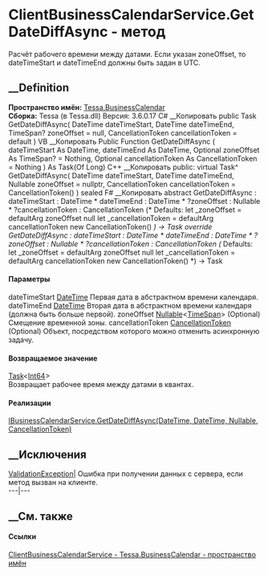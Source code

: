 # ClientBusinessCalendarService.GetDateDiffAsync - метод
Расчёт рабочего времени между датами. Если указан zoneOffset, то dateTimeStart
и dateTimeEnd должны быть задан в UTC.
## __Definition
 **Пространство имён:** [Tessa.BusinessCalendar](N_Tessa_BusinessCalendar.htm)  
 **Сборка:** Tessa (в Tessa.dll) Версия: 3.6.0.17
C# __Копировать
     public Task<long> GetDateDiffAsync(
    	DateTime dateTimeStart,
    	DateTime dateTimeEnd,
    	TimeSpan? zoneOffset = null,
    	CancellationToken cancellationToken = default
    )
VB __Копировать
     Public Function GetDateDiffAsync ( 
    	dateTimeStart As DateTime,
    	dateTimeEnd As DateTime,
    	Optional zoneOffset As TimeSpan? = Nothing,
    	Optional cancellationToken As CancellationToken = Nothing
    ) As Task(Of Long)
C++ __Копировать
     public:
    virtual Task<long long>^ GetDateDiffAsync(
    	DateTime dateTimeStart, 
    	DateTime dateTimeEnd, 
    	Nullable<TimeSpan> zoneOffset = nullptr, 
    	CancellationToken cancellationToken = CancellationToken()
    ) sealed
F# __Копировать
     abstract GetDateDiffAsync : 
            dateTimeStart : DateTime * 
            dateTimeEnd : DateTime * 
            ?zoneOffset : Nullable<TimeSpan> * 
            ?cancellationToken : CancellationToken 
    (* Defaults:
            let _zoneOffset = defaultArg zoneOffset null
            let _cancellationToken = defaultArg cancellationToken new CancellationToken()
    *)
    -> Task<int64> 
    override GetDateDiffAsync : 
            dateTimeStart : DateTime * 
            dateTimeEnd : DateTime * 
            ?zoneOffset : Nullable<TimeSpan> * 
            ?cancellationToken : CancellationToken 
    (* Defaults:
            let _zoneOffset = defaultArg zoneOffset null
            let _cancellationToken = defaultArg cancellationToken new CancellationToken()
    *)
    -> Task<int64> 
#### Параметры
dateTimeStart
[DateTime](https://learn.microsoft.com/dotnet/api/system.datetime)
    Первая дата в абстрактном времени календаря.
dateTimeEnd [DateTime](https://learn.microsoft.com/dotnet/api/system.datetime)
    Вторая дата в абстрактном времени календаря (должна быть больше первой).
zoneOffset
[Nullable](https://learn.microsoft.com/dotnet/api/system.nullable-1)<[TimeSpan](https://learn.microsoft.com/dotnet/api/system.timespan)>
(Optional)
    Смещение временной зоны.
cancellationToken
[CancellationToken](https://learn.microsoft.com/dotnet/api/system.threading.cancellationtoken)
(Optional)
    Объект, посредством которого можно отменить асинхронную задачу.
#### Возвращаемое значение
[Task](https://learn.microsoft.com/dotnet/api/system.threading.tasks.task-1)<[Int64](https://learn.microsoft.com/dotnet/api/system.int64)>  
Возвращает рабочее время между датами в квантах.
#### Реализации
[IBusinessCalendarService.GetDateDiffAsync(DateTime, DateTime,
Nullable<TimeSpan>,
CancellationToken)](M_Tessa_BusinessCalendar_IBusinessCalendarService_GetDateDiffAsync.htm)  
##  __Исключения
[ValidationException](T_Tessa_Platform_Validation_ValidationException.htm)|
Ошибка при получении данных с сервера, если метод вызван на клиенте.  
---|---  
##  __См. также
#### Ссылки
[ClientBusinessCalendarService -
](T_Tessa_BusinessCalendar_ClientBusinessCalendarService.htm)
[Tessa.BusinessCalendar - пространство имён](N_Tessa_BusinessCalendar.htm)
